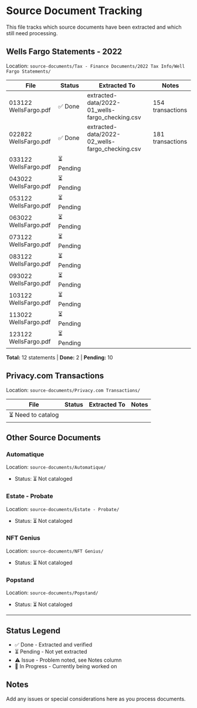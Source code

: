 # Source Document Tracking

This file tracks which source documents have been extracted and which still need processing.

## Wells Fargo Statements - 2022

Location: `source-documents/Tax - Finance Documents/2022 Tax Info/Well Fargo Statements/`

| File | Status | Extracted To | Notes |
|------|--------|--------------|-------|
| 013122 WellsFargo.pdf | ✅ Done | extracted-data/2022-01_wells-fargo_checking.csv | 154 transactions |
| 022822 WellsFargo.pdf | ✅ Done | extracted-data/2022-02_wells-fargo_checking.csv | 181 transactions |
| 033122 WellsFargo.pdf | ⏳ Pending | | |
| 043022 WellsFargo.pdf | ⏳ Pending | | |
| 053122 WellsFargo.pdf | ⏳ Pending | | |
| 063022 WellsFargo.pdf | ⏳ Pending | | |
| 073122 WellsFargo.pdf | ⏳ Pending | | |
| 083122 WellsFargo.pdf | ⏳ Pending | | |
| 093022 WellsFargo.pdf | ⏳ Pending | | |
| 103122 WellsFargo.pdf | ⏳ Pending | | |
| 113022 WellsFargo.pdf | ⏳ Pending | | |
| 123122 WellsFargo.pdf | ⏳ Pending | | |

**Total:** 12 statements | **Done:** 2 | **Pending:** 10

## Privacy.com Transactions

Location: `source-documents/Privacy.com Transactions/`

| File | Status | Extracted To | Notes |
|------|--------|--------------|-------|
| ⏳ Need to catalog | | | |

## Other Source Documents

### Automatique
Location: `source-documents/Automatique/`
- Status: ⏳ Not cataloged

### Estate - Probate
Location: `source-documents/Estate - Probate/`
- Status: ⏳ Not cataloged

### NFT Genius
Location: `source-documents/NFT Genius/`
- Status: ⏳ Not cataloged

### Popstand
Location: `source-documents/Popstand/`
- Status: ⏳ Not cataloged

---

## Status Legend
- ✅ Done - Extracted and verified
- ⏳ Pending - Not yet extracted
- ⚠️ Issue - Problem noted, see Notes column
- 🔄 In Progress - Currently being worked on

## Notes
Add any issues or special considerations here as you process documents.
